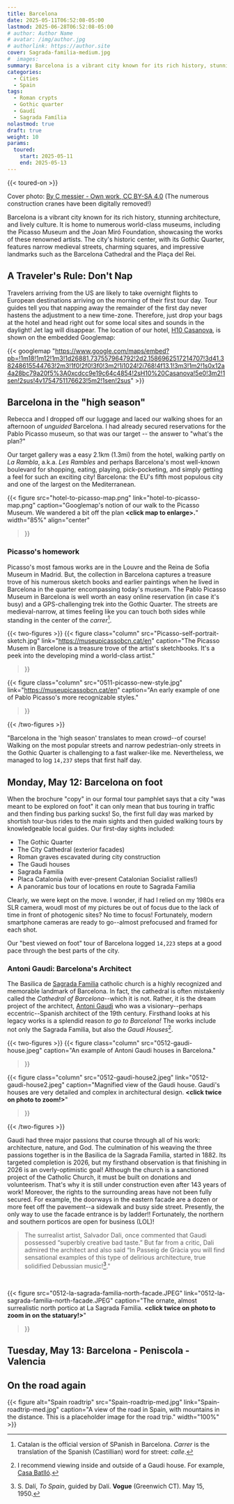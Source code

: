 ```yaml
---
title: Barcelona
date: 2025-05-11T06:52:08-05:00
lastmod: 2025-06-28T06:52:08-05:00
# author: Author Name
# avatar: /img/author.jpg
# authorlink: https://author.site
cover: Sagrada-familia-medium.jpg
#  images:
summary: Barcelona is a vibrant city known for its rich history, stunning architecture, and lively culture.
categories:
  - Cities
  - Spain
tags:
  - Roman crypts
  - Gothic quarter
  - Gaudí
  - Sagrada Família
nolastmod: true
draft: true
weight: 10
params:
  toured: 
    start: 2025-05-11
    end: 2025-05-13
---
```


{{< toured-on >}}

Cover photo: [By C messier - Own work, CC BY-SA 4.0](https://commons.wikimedia.org/w/index.php?curid=89888999) (The numerous construction cranes have been digitally removed!)

Barcelona is a vibrant city known for its rich history, stunning architecture, and lively culture. It is home to numerous world-class museums, including the Picasso Museum and the Joan Miró Foundation, showcasing the works of these renowned artists. The city's historic center, with its Gothic Quarter, features narrow medieval streets, charming squares, and impressive landmarks such as the Barcelona Cathedral and the Plaça del Rei.

## A Traveler's Rule: Don't Nap

Travelers arriving from the US are likely to take overnight flights to European destinations arriving on the morning of their first tour day. Tour guides tell you that napping away the remainder of the first day never hastens the adjustment to a new time-zone. Therefore, just drop your bags at the hotel and head right out for some local sites and sounds in the daylight! Jet lag will disappear. The location of our hotel, [H10 Casanova](https://maps.app.goo.gl/9KdhMajapr1dNEm86), is shown on the embedded Googlemap:

{{< googlemap "https://www.google.com/maps/embed?pb=!1m18!1m12!1m3!1d26881.737557964792!2d2.1586962517214707!3d41.38248615544763!2m3!1f0!2f0!3f0!3m2!1i1024!2i768!4f13.1!3m3!1m2!1s0x12a4a28bc79a20f5%3A0xcdcc9e19c64c4854!2sH10%20Casanova!5e0!3m2!1sen!2sus!4v1754751176623!5m2!1sen!2sus"  >}}

## Barcelona in the "high season"

Rebecca and I dropped off our luggage and laced our walking shoes for an afternoon of _unguided_ Barcelona. I had already secured reservations for the Pablo Picasso museum, so that was our target -- the answer to  "what's the plan?" 

Our target gallery was a easy 2.1km (1.3mi) from the hotel, walking partly on _La Rambla_, a.k.a. _Les Rambles_ and perhaps Barcelona's most well-known boulevard for shopping, eating, playing, pick-pocketing, and simply getting a feel for such an exciting city! Barcelona: the EU's fifth most populous city and one of the largest on the Mediterranean. 

{{< figure src="hotel-to-picasso-map.png" link="hotel-to-picasso-map.png" caption="Googlemap's notion of our walk to the Picasso Museum. We wandered a bit off the plan **\<click map to enlarge\>.**" 
 width="85%" align="center"
 >}}

### Picasso's homework

Picasso's most famous works are in the Louvre and the Reina de Sofia Museum in Madrid. But, the collection in Barcelona captures a treasure trove of his numerous sketch books and earlier paintings when he lived in Barcelona in the quarter encompassing today's museum. The Pablo Picasso Museum in Barcelona is well worth an easy online reservation (in case it's busy) and a GPS-challenging trek into the Gothic Quarter. The streets are medieval-narrow, at times feeling like you can touch both sides while standing in the center of the _carrer_[^1]. 

{{< two-figures >}}
{{< figure 
  class="column"
  src="Picasso-self-portrait-sketch.jpg" link="https://museupicassobcn.cat/en" caption="The Picasso Musem in Barcelone is a treasure trove of the artist's sketchbooks. It's a peek into the developing mind a world-class artist." 
>}}

{{< figure 
  class="column"
  src="0511-picasso-new-style.jpg" link="https://museupicassobcn.cat/en" caption="An early example of one of Pablo Picasso's more recognizable styles." 
>}}

{{< /two-figures >}}


"Barcelona in the 'high season' translates to mean crowd--of course! Walking on the most popular streets and narrow pedestrian-only streets in the Gothic Quarter is challenging to a fast walker-like me. Nevertheless, we managed to log `14,237` steps that first half day. 

## Monday, May 12: Barcelona on foot

When the brochure "copy" in our formal tour pamphlet says that a city "was meant to be explored on foot" it can only mean that bus touring in traffic and then finding bus parking sucks! So, the first full day was marked by shortish tour-bus rides to the main sights and then guided walking tours by knowledgeable local guides. Our first-day sights included:

- The Gothic Quarter
- The City Cathedral (exterior facades)
- Roman graves escavated during city construction
- The Gaudi houses
- Sagrada Familia 
- Placa Catalonia (with ever-present Catalonian Socialist rallies!)
- A panoramic bus tour of locations en route to Sagrada Familia

Clearly, we were kept on the move. I wonder, if had I relied on my 1980s era SLR camera, woudl most of my pictures be out of focus due to the lack of time in front of photogenic sites? No time to focus! Fortunately, modern smartphone cameras are ready to go--almost prefocused and framed for each shot. 

Our "best viewed on foot" tour of Barcelona logged `14,223` steps at a good pace through the best parts of the city.
### Antoni Gaudi: Barcelona's Architect

The Basilica de [Sagrada Familia](https://en.wikipedia.org/wiki/Sagrada_Fam%C3%ADlia) catholic church is a highly recognized and memorable landmark of Barcelona. In fact, the cathedral is often mistakenly called the _Cathedral of Barcelona_--which it is not. Rather, it is the dream project of the architect, [Antoni Gaudi](https://en.wikipedia.org/wiki/Antoni_Gaud%C3%AD) who was a visionary--perhaps eccentric--Spanish architect of the 19th century. Firsthand looks at his legacy works is a splendid reason _to go to Barcelona!_ The works include not only the Sagrada Familia, but also the _Gaudi Houses_[^2]. 

{{< two-figures >}}
{{< figure 
  class="column"
  src="0512-gaudi-house.jpeg" caption="An example of Antoni Gaudi houses in Barcelona." 
>}}

{{< figure 
  class="column"
  src="0512-gaudi-house2.jpeg" link="0512-gaudi-house2.jpeg" caption="Magnified view of the Gaudi house. Gaudi's houses are very detailed and complex in architectural design. **\<click twice on photo to zoom!\>**" 
>}}

{{< /two-figures >}}



Gaudi had three major passions that course through all of his work: architecture, nature, and God. The culmination of his weaving the three passions together is in the Basilica de la Sagrada Familia, started in 1882. Its targeted completion is 2026, but my firsthand observation is that finishing in 2026 is an overly-optimistic goal! Although the church is a sanctioned project of the Catholic Church, it must be built on donations and volunteerism. That's why it is still under construction even after 143 years of work! Moreover, the rights to the surrounding areas have not been fully secured. For example, the doorways in the eastern facade are a dozen or more feet off the pavement--a sidewalk and busy side street. Presently, the only way to use the facade entrance is by ladder!! Fortunately, the northern and southern porticos are open for business (LOL)! 


> The surrealist artist, Salvador Dali, once commented that Gaudi possessed “superbly creative bad taste.” But far from a critic, Dali admired the architect and also said  “In Passeig de Gràcia you will find sensational examples of this type of delirious architecture, true solidified Debussian music![^3]."

<br>

{{< figure 
    src="0512-la-sagrada-familia-north-facade.JPEG" link="0512-la-sagrada-familia-north-facade.JPEG" caption="The ornate, almost surrealistic north portico at La Sagrada Familia. **\<click twice on photo to zoom in on the statuary!\>**" 
>}}


## Tuesday, May 13: Barcelona - Peniscola - Valencia



## On the road again

{{< figure alt="Spain roadtrip" src="Spain-roadtrip-med.jpg" link="Spain-roadtrip-med.jpg" caption="A view of the road in Spain, with mountains in the distance. This is a placeholder image for the road trip." width="100%" >}}




[^1]:Catalan is the official version of SPanish in Barcelona. _Carrer_ is the translation of the Spanish (Castillian) word for street: _calle_.
[^2]: I recommend viewing inside and outside of a Gaudi house. For example, [Casa Batlló](https://en.wikipedia.org/wiki/Casa_Batll%C3%B3).
[^3]:   S. Dalí, _To Spain_, guided by Dalí. **Vogue** (Greenwich CT). May 15, 1950.